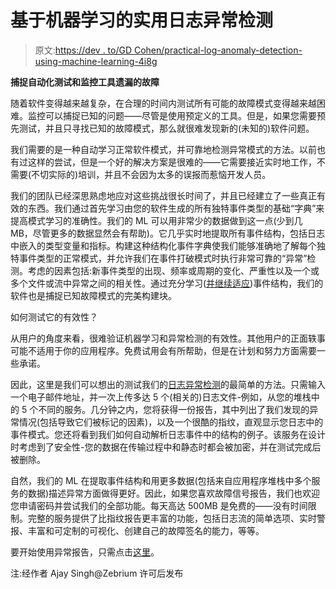 # 基于机器学习的实用日志异常检测

> 原文:[https://dev . to/GD Cohen/practical-log-anomaly-detection-using-machine-learning-4i8g](https://dev.to/gdcohen/practical-log-anomaly-detection-using-machine-learning-4i8g)

**捕捉自动化测试和监控工具遗漏的故障**

随着软件变得越来越复杂，在合理的时间内测试所有可能的故障模式变得越来越困难。监控可以捕捉已知的问题——尽管是使用预定义的工具。但是，如果您需要预先测试，并且只寻找已知的故障模式，那么就很难发现新的(未知的)软件问题。

我们需要的是一种自动学习正常软件模式，并可靠地检测异常模式的方法。以前也有过这样的尝试，但是一个好的解决方案是很难的——它需要接近实时地工作，不需要(不切实际的)培训，并且不会因为太多的误报而惹恼开发人员。

我们的团队已经深思熟虑地应对这些挑战很长时间了，并且已经建立了一些真正有效的东西。我们通过首先学习由您的软件生成的所有独特事件类型的基础“字典”来提高模式学习的准确性。我们的 ML 可以用非常少的数据做到这一点(少到几 MB，尽管更多的数据显然会有帮助)。它几乎实时地提取所有事件结构，包括日志中嵌入的类型变量和指标。构建这种结构化事件字典使我们能够准确地了解每个独特事件类型的正常模式，并允许我们在事件打破模式时执行非常可靠的“异常”检测。考虑的因素包括:新事件类型的出现、频率或周期的变化、严重性以及一个或多个文件或流中异常之间的相关性。通过充分学习([并继续适应](https://www.zebrium.com/blog/using-ml-to-auto-learn-changing-log-structures))事件结构，我们的软件也是捕捉已知故障模式的完美构建块。

如何测试它的有效性？

从用户的角度来看，很难验证机器学习和异常检测的有效性。其他用户的正面轶事可能不适用于你的应用程序。免费试用会有所帮助，但是在计划和努力方面需要一些承诺。

因此，这里是我们可以想出的测试我们的[日志异常检测](https://www.zebrium.com/anomaly-detector)的最简单的方法。只需输入一个电子邮件地址，并一次上传多达 5 个(相关的)日志文件-例如，从您的堆栈中的 5 个不同的服务。几分钟之内，您将获得一份报告，其中列出了我们发现的异常情况(包括导致它们被标记的因素)，以及一个很酷的指纹，直观显示您日志中的事件模式。您还将看到我们如何自动解析日志事件中的结构的例子。该服务在设计时考虑到了安全性-您的数据在传输过程中和静态时都会被加密，并在测试完成后被删除。

自然，我们的 ML 在提取事件结构和用更多数据(包括来自应用程序堆栈中多个服务的数据)描述异常方面做得更好。因此，如果您喜欢故障信号报告，我们也欢迎您申请密码并尝试我们的全部功能。每天高达 500MB 是免费的——没有时间限制。完整的服务提供了比指纹报告更丰富的功能，包括日志流的简单选项、实时警报、丰富和可定制的可视化、创建自己的故障签名的能力，等等。

要开始使用异常报告，只需点击[这里](https://www.zebrium.com/anomaly-detector)。

注:经作者 Ajay Singh@Zebrium 许可后发布